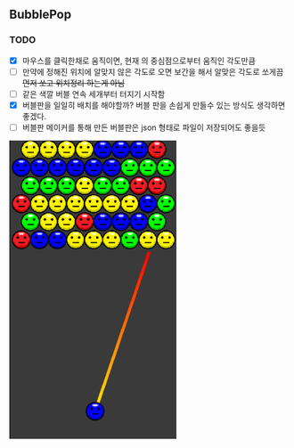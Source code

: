 ## BubblePop


### TODO

- [x] 마우스를 클릭한채로 움직이면, 현재 의 중심점으로부터 움직인 각도만큼
- [ ] 만약에 정해진 위치에 알맞지 않은 각도로 오면 보간을 해서 알맞은 각도로 쏘게끔 ~~먼저 쏘고 위치정리 하는게 아님~~
- [ ] 같은 색깔 버블 연속 세개부터 터지기 시작함
- [x] 버블판을 일일히 배치를 해야할까? 버블 판을 손쉽게 만들수 있는 방식도 생각하면 좋겠다.
- [ ] 버블판 메이커를 통해 만든 버블판은 json 형태로 파일이 저장되어도 좋을듯

<img src="./DevLogs/Assets/01.png" width="300">